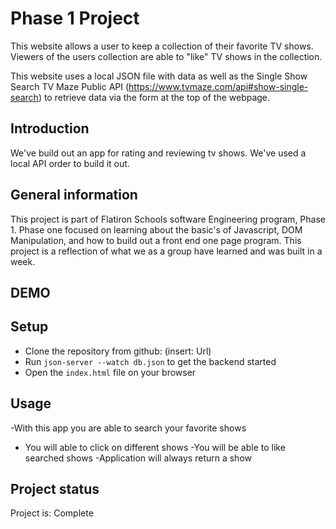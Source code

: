 # Phase 1 Project

This website allows a user to keep a collection of their favorite TV shows. Viewers of the users collection are able to "like" TV shows in the collection. 

This website uses a local JSON file with data as well as the Single Show Search TV Maze Public API (https://www.tvmaze.com/api#show-single-search) to retrieve data via the form at the top of the webpage. 

## Introduction
We've build out an app for rating and reviewing tv shows. We've used a local API order to build it out.
## General information
This project is part of Flatiron Schools software Engineering program, Phase 1. Phase one focused on learning about the basic's of Javascript, DOM Manipulation, and how to build out a front end one page program. This project is a reflection of what we as a group have learned and was built in a week.
## DEMO
## Setup
- Clone the repository from github: (insert: Url)
- Run `json-server --watch db.json` to get the backend started
- Open the `index.html` file on your browser
## Usage
-With this app you are able to search your favorite shows
- You will able to click on different shows
-You will be able to like searched shows
-Application will always return a show
## Project status
Project is: Complete
